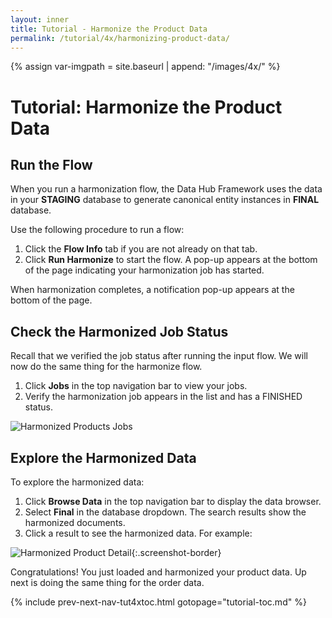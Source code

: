 ```yaml
---
layout: inner
title: Tutorial - Harmonize the Product Data
permalink: /tutorial/4x/harmonizing-product-data/
---
```


{% assign var-imgpath = site.baseurl | append: "/images/4x/" %}


# Tutorial: Harmonize the Product Data





## Run the Flow

When you run a harmonization flow, the Data Hub Framework uses the data in your **STAGING** database to generate canonical entity instances in **FINAL** database.

Use the following procedure to run a flow:

1. Click the **Flow Info** tab if you are not already on that tab.
1. Click **Run Harmonize** to start the flow. A pop-up appears at the bottom of the page indicating your harmonization job has started.

When harmonization completes, a notification pop-up appears at the bottom of the page.

## Check the Harmonized Job Status

Recall that we verified the job status after running the input flow. We will now do the same thing for the harmonize flow.

1. Click **Jobs** in the top navigation bar to view your jobs.
1. Verify the harmonization job appears in the list and has a FINISHED status.

![Harmonized Products Jobs]({{site.baseurl}}/images/3x/harmonizing-product-data/harmonized-products-jobs.png)

## Explore the Harmonized Data

To explore the harmonized data:

1. Click **Browse Data** in the top navigation bar to display the data browser.
1. Select **Final** in the database dropdown. The search results show the harmonized documents.
1. Click a result to see the harmonized data. For example:

![Harmonized Product Detail]({{site.baseurl}}/images/3x/harmonizing-product-data/harmonized-product-details.png){:.screenshot-border}

Congratulations! You just loaded and harmonized your product data. Up next is doing the same thing for the order data.


{% include prev-next-nav-tut4xtoc.html gotopage="tutorial-toc.md" %}
